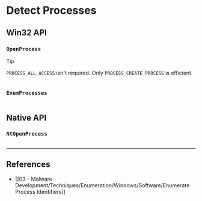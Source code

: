 # Detect Processes

## Win32 API

### `OpenProcess`

> [!TIP]
> `PROCESS_ALL_ACCESS` isn't required. Only `PROCESS_CREATE_PROCESS` is efficient.

```

```

### `EnumProcesses`

```

```

## Native API

### `NtOpenProcess`

```

```

---
## References

- [[03 - Malware Development/Techniques/Enumeration/Windows/Software/Enumerate Process Identifiers]]
